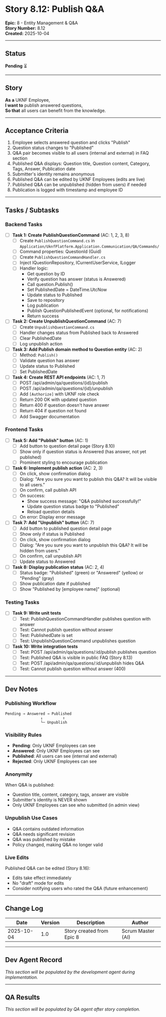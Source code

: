 # Story 8.12: Publish Q&A

**Epic:** 8 - Entity Management & Q&A  
**Story Number:** 8.12  
**Created:** 2025-10-04

---

## Status

**Pending** ⏳

---

## Story

**As a** UKNF Employee,  
**I want to** publish answered questions,  
**So that** all users can benefit from the knowledge.

---

## Acceptance Criteria

1. Employee selects answered question and clicks "Publish"
2. Question status changes to "Published"
3. Q&A pair becomes visible to all users (internal and external) in FAQ section
4. Published Q&A displays: Question title, Question content, Category, Tags, Answer, Publication date
5. Submitter's identity remains anonymous
6. Published Q&A can be edited by UKNF Employees (edits are live)
7. Published Q&A can be unpublished (hidden from users) if needed
8. Publication is logged with timestamp and employee ID

---

## Tasks / Subtasks

### Backend Tasks

- [ ] **Task 1: Create PublishQuestionCommand** (AC: 1, 2, 3, 8)
  - [ ] Create `PublishQuestionCommand.cs` in `Application/UknfPlatform.Application.Communication/QA/Commands/`
  - [ ] Command properties: QuestionId (Guid)
  - [ ] Create `PublishQuestionCommandHandler.cs`
  - [ ] Inject IQuestionRepository, ICurrentUserService, ILogger
  - [ ] Handler logic:
    - Get question by ID
    - Verify question has answer (status is Answered)
    - Call question.Publish()
    - Set PublishedDate = DateTime.UtcNow
    - Update status to Published
    - Save to repository
    - Log publication
    - Publish QuestionPublishedEvent (optional, for notifications)
    - Return success

- [ ] **Task 2: Create UnpublishQuestionCommand** (AC: 7)
  - [ ] Create `UnpublishQuestionCommand.cs`
  - [ ] Handler changes status from Published back to Answered
  - [ ] Clear PublishedDate
  - [ ] Log unpublish action

- [ ] **Task 3: Add Publish domain method to Question entity** (AC: 2)
  - [ ] Method: `Publish()`
  - [ ] Validate question has answer
  - [ ] Update status to Published
  - [ ] Set PublishedDate

- [ ] **Task 4: Create REST API endpoints** (AC: 1, 7)
  - [ ] POST /api/admin/qa/questions/{id}/publish
  - [ ] POST /api/admin/qa/questions/{id}/unpublish
  - [ ] Add `[Authorize]` with UKNF role check
  - [ ] Return 200 OK with updated question
  - [ ] Return 400 if question doesn't have answer
  - [ ] Return 404 if question not found
  - [ ] Add Swagger documentation

### Frontend Tasks

- [ ] **Task 5: Add "Publish" button** (AC: 1)
  - [ ] Add button to question detail page (Story 8.10)
  - [ ] Show only if question status is Answered (has answer, not yet published)
  - [ ] Prominent styling to encourage publication

- [ ] **Task 6: Implement publish action** (AC: 2, 3)
  - [ ] On click, show confirmation dialog
  - [ ] Dialog: "Are you sure you want to publish this Q&A? It will be visible to all users."
  - [ ] On confirm, call publish API
  - [ ] On success:
    - Show success message: "Q&A published successfully!"
    - Update question status badge to "Published"
    - Reload question details
  - [ ] On error: Display error message

- [ ] **Task 7: Add "Unpublish" button** (AC: 7)
  - [ ] Add button to published question detail page
  - [ ] Show only if status is Published
  - [ ] On click, show confirmation dialog
  - [ ] Dialog: "Are you sure you want to unpublish this Q&A? It will be hidden from users."
  - [ ] On confirm, call unpublish API
  - [ ] Update status to Answered

- [ ] **Task 8: Display publication status** (AC: 2, 4)
  - [ ] Status badge: "Published" (green) or "Answered" (yellow) or "Pending" (gray)
  - [ ] Show publication date if published
  - [ ] Show "Published by [employee name]" (optional)

### Testing Tasks

- [ ] **Task 9: Write unit tests**
  - [ ] Test: PublishQuestionCommandHandler publishes question with answer
  - [ ] Test: Cannot publish question without answer
  - [ ] Test: PublishedDate is set
  - [ ] Test: UnpublishQuestionCommand unpublishes question

- [ ] **Task 10: Write integration tests**
  - [ ] Test: POST /api/admin/qa/questions/:id/publish publishes question
  - [ ] Test: Published Q&A is visible in public FAQ (Story 8.13)
  - [ ] Test: POST /api/admin/qa/questions/:id/unpublish hides Q&A
  - [ ] Test: Cannot publish question without answer (400)

---

## Dev Notes

### Publishing Workflow

```
Pending → Answered → Published
                ↓         ↑
                └─ Unpublish
```

### Visibility Rules

- **Pending**: Only UKNF Employees can see
- **Answered**: Only UKNF Employees can see
- **Published**: All users can see (internal and external)
- **Rejected**: Only UKNF Employees can see

### Anonymity

When Q&A is published:
- Question title, content, category, tags, answer are visible
- Submitter's identity is NEVER shown
- Only UKNF Employees can see who submitted (in admin view)

### Unpublish Use Cases

- Q&A contains outdated information
- Q&A needs significant revision
- Q&A was published by mistake
- Policy changed, making Q&A no longer valid

### Live Edits

Published Q&A can be edited (Story 8.16):
- Edits take effect immediately
- No "draft" mode for edits
- Consider notifying users who rated the Q&A (future enhancement)

---

## Change Log

| Date | Version | Description | Author |
|------|---------|-------------|--------|
| 2025-10-04 | 1.0 | Story created from Epic 8 | Scrum Master (AI) |

---

## Dev Agent Record

_This section will be populated by the development agent during implementation._

---

## QA Results

_This section will be populated by QA agent after story completion._

